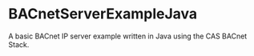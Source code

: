 # BACnetServerExampleJava
A basic BACnet IP server example written in Java using the CAS BACnet Stack.
